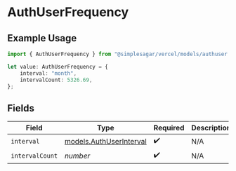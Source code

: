 # AuthUserFrequency

## Example Usage

```typescript
import { AuthUserFrequency } from "@simplesagar/vercel/models/authuser.js";

let value: AuthUserFrequency = {
    interval: "month",
    intervalCount: 5326.69,
};
```

## Fields

| Field                                                    | Type                                                     | Required                                                 | Description                                              |
| -------------------------------------------------------- | -------------------------------------------------------- | -------------------------------------------------------- | -------------------------------------------------------- |
| `interval`                                               | [models.AuthUserInterval](../models/authuserinterval.md) | :heavy_check_mark:                                       | N/A                                                      |
| `intervalCount`                                          | *number*                                                 | :heavy_check_mark:                                       | N/A                                                      |